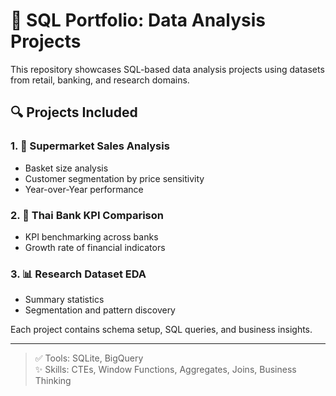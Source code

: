 # 🧠 SQL Portfolio: Data Analysis Projects

This repository showcases SQL-based data analysis projects using datasets from retail, banking, and research domains.

## 🔍 Projects Included

### 1. 🛒 Supermarket Sales Analysis
- Basket size analysis
- Customer segmentation by price sensitivity
- Year-over-Year performance

### 2. 🏦 Thai Bank KPI Comparison
- KPI benchmarking across banks
- Growth rate of financial indicators

### 3. 📊 Research Dataset EDA
- Summary statistics
- Segmentation and pattern discovery

Each project contains schema setup, SQL queries, and business insights.

---
> ✅ Tools: SQLite, BigQuery  
> ✨ Skills: CTEs, Window Functions, Aggregates, Joins, Business Thinking
